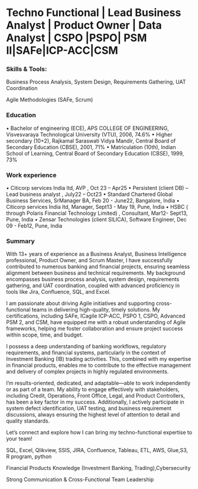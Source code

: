 # Techno Functional | Lead Business Analyst | Product Owner | Data Analyst | CSPO |PSPO| PSM II|SAFe|ICP-ACC|CSM

### Skills & Tools:

Business Process Analysis, System Design, Requirements Gathering, UAT Coordination

Agile Methodologies (SAFe, Scrum)

### Education
•	Bachelor of engineering (ECE), APS COLLEGE OF ENGINEERING, Visvesvaraya Technological University (VTU), 2006, 74.6% 
•	Higher secondary (10+2), Rajkamal Saraswati Vidya Mandir, Central Board of Secondary Education (CBSE), 2001, 71%
•	Matriculation (10th), Indian School of Learning, Central Board of Secondary Education (CBSE), 1999, 73%

### Work experience
•	Citicorp services India ltd, AVP , Oct 23 – Apr25
•	Persistent (client DB) – Lead business analyst , July22 – Oct23 
•	Standard Chartered Global Business Services, SrManager BA, Feb 20 - June22, Bangalore, India
•	Citicorp services India ltd, Manager, Sept13 - May 19, Pune, India
•	HSBC ( through Polaris Financial Technology Limited) , Consultant, Mar12- Sept13, Pune, India
•	Zensar Technologies (client SILICA), Software Engineer, Dec 09 - Feb12, Pune, India


### Summary
With 13+ years of experience as a Business Analyst, Business Intelligence professional, Product Owner, and Scrum Master, I have successfully contributed to numerous banking and financial projects, ensuring seamless alignment between business and technical requirements. My background encompasses business process analysis, system design, requirements gathering, and UAT coordination, coupled with advanced proficiency in tools like Jira, Confluence, SQL, and Excel.

I am passionate about driving Agile initiatives and supporting cross-functional teams in delivering high-quality, timely solutions. My certifications, including SAFe, ICagile ICP-ACC, PSPO 1, CSPO, Advanced PSM 2, and CSM, have equipped me with a robust understanding of Agile frameworks, helping me foster collaboration and ensure project success within scope, time, and budget.

I possess a deep understanding of banking workflows, regulatory requirements, and financial systems, particularly in the context of Investment Banking (IB) trading activities. This, combined with my expertise in financial products, enables me to contribute to the effective management and delivery of complex projects in highly regulated environments.

I’m results-oriented, dedicated, and adaptable—able to work independently or as part of a team. My ability to engage effectively with stakeholders, including Credit, Operations, Front Office, Legal, and Product Controllers, has been a key factor in my success. Additionally, I actively participate in system defect identification, UAT testing, and business requirement discussions, always ensuring the highest level of attention to detail and quality standards.

Let’s connect and explore how I can bring my techno-functional expertise to your team!



SQL, Excel, Qlikview, SSIS, JIRA, Confluence, Tableau, ETL, AWS, Glue,S3, R program, python

Financial Products Knowledge (Investment Banking, Trading),Cybersecurity 

Strong Communication & Cross-Functional Team Leadership
